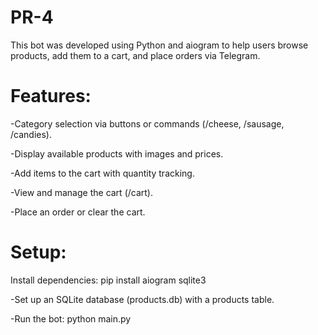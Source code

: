 # PR-4
This bot was developed using Python and aiogram to help users browse products, add them to a cart, and place orders via Telegram.

# Features:
-Category selection via buttons or commands (/cheese, /sausage, /candies).

-Display available products with images and prices.

-Add items to the cart with quantity tracking.

-View and manage the cart (/cart).

-Place an order or clear the cart.

# Setup:
Install dependencies:
pip install aiogram sqlite3

-Set up an SQLite database (products.db) with a products table.

-Run the bot:
python main.py

